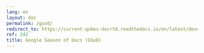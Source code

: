 ```yaml
---
lang: en
layout: doc
permalink: /gsod/
redirect_to: https://current-qubes-docrtd.readthedocs.io/en/latest/developer/general/gsod.html
ref: 242
title: Google Season of Docs (GSoD)
---
```

